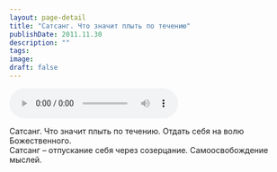 ```yaml
---
layout: page-detail
title: "Сатсанг. Что значит плыть по течению"
publishDate: 2011.11.30
description: ""
tags:
image:
draft: false
---
```


<audio title="2011.11.30 - Сатсанг. Что значит плыть по течению.mp3" src="https://filer-api.advayta.org/v1.0/public/files/72834" controls=""></audio>

 Сатсанг. Что значит плыть по течению. Отдать себя на волю Божественного.  
Сатсанг – отпускание себя через созерцание. Самоосвобождение мыслей.  

  
